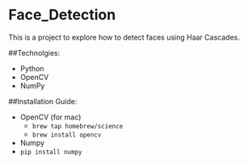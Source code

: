 # Face_Detection
This is a project to explore how to detect faces using Haar Cascades. 

##Technolgies: 
* Python
* OpenCV
* NumPy

##Installation Guide:
* OpenCV (for mac)
  * `brew tap homebrew/science`
  * `brew install opencv`
* Numpy
 * `pip install numpy`

